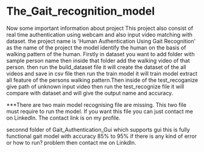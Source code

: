 # The_Gait_recognition_model

Now some important information about project 
This project also consist of real time authentication using webcam and also input video matching with dataset.
the project name is 'Human Authentication Using Gait Recognition' as the name of the project the model identify the human on the basis of walking pattern of the human. Firstly in dataset you want to add folder with sample person name then inside that folder add the walking video of that person. then run the build_dataset file it will create the dataset of the all videos and save in csv file then run the train model it will train model extract all feature of the persons walking pattern.Then inside of the test_recoganize give path of unknown input video then run the test_recognize file it will compare with dataset and will give the output name and accuracy. 

***There are two main model recognising file are missing. This two file must require to run the model. If you want this file you can just contact me on LinkedIn. The contact link is on my profile.

seconnd folder of Gait_Authentication_Gui which supports gui this is fully functional gait model with accuracy 85% to 95% if there is any kind of error or how to run? problem then contact me on LinkdIn. 

